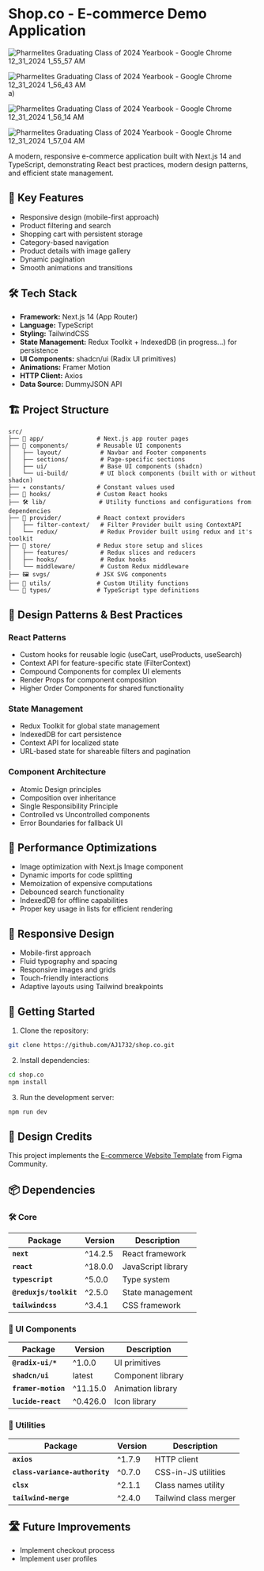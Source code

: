 # Shop.co - E-commerce Demo Application

![Pharmelites Graduating Class of 2024 Yearbook - Google Chrome 12_31_2024 1_55_57 AM](https://github.com/user-attachments/assets/02cee920-66e8-4648-819c-9e13c34dcc6a)

![Pharmelites Graduating Class of 2024 Yearbook - Google Chrome 12_31_2024 1_56_43 AM](https://github.com/user-attachments/assets/1cd6f00e-4161-4f9a-bfef-dc8e9edab1c7)
a)

![Pharmelites Graduating Class of 2024 Yearbook - Google Chrome 12_31_2024 1_56_14 AM](https://github.com/user-attachments/assets/dc7b592b-d620-40eb-b909-b3db527fd762)

![Pharmelites Graduating Class of 2024 Yearbook - Google Chrome 12_31_2024 1_57_04 AM](https://github.com/user-attachments/assets/58b991a7-bd5b-4403-993e-1db6e1465048)

A modern, responsive e-commerce application built with Next.js 14 and TypeScript, demonstrating React best practices, modern design patterns, and efficient state management.

## 🌟 Key Features

- Responsive design (mobile-first approach)
- Product filtering and search
- Shopping cart with persistent storage
- Category-based navigation
- Product details with image gallery
- Dynamic pagination
- Smooth animations and transitions

## 🛠 Tech Stack

- **Framework:** Next.js 14 (App Router)
- **Language:** TypeScript
- **Styling:** TailwindCSS
- **State Management:** Redux Toolkit + IndexedDB (in progress...) for persistence
- **UI Components:** shadcn/ui (Radix UI primitives)
- **Animations:** Framer Motion
- **HTTP Client:** Axios
- **Data Source:** DummyJSON API

## 🏗 Project Structure

```text
src/
├── 📱 app/               # Next.js app router pages
├── 🧩 components/        # Reusable UI components
│   ├── layout/           # Navbar and Footer components
│   ├── sections/         # Page-specific sections
│   ├── ui/               # Base UI components (shadcn)
│   └── ui-build/         # UI block components (built with or without shadcn)
├── ✴️ constants/         # Constant values used
├── 🎣 hooks/             # Custom React hooks
├── 🛠️ lib/               # Utility functions and configurations from dependencies
├── 🔄 provider/          # React context providers
│   ├── filter-context/   # Filter Provider built using ContextAPI
│   └── redux/            # Redux Provider built using redux and it's toolkit
├── 🏪 store/             # Redux store setup and slices
│   ├── features/         # Redux slices and reducers
│   ├── hooks/            # Redux hooks
│   └── middleware/       # Custom Redux middleware
├── 🖼️ svgs/             # JSX SVG components
├── 🔧 utils/             # Custom Utility functions
└── 📝 types/             # TypeScript type definitions
```

## 🎨 Design Patterns & Best Practices

### React Patterns

- Custom hooks for reusable logic (useCart, useProducts, useSearch)
- Context API for feature-specific state (FilterContext)
- Compound Components for complex UI elements
- Render Props for component composition
- Higher Order Components for shared functionality

### State Management

- Redux Toolkit for global state management
- IndexedDB for cart persistence
- Context API for localized state
- URL-based state for shareable filters and pagination

### Component Architecture

- Atomic Design principles
- Composition over inheritance
- Single Responsibility Principle
- Controlled vs Uncontrolled components
- Error Boundaries for fallback UI

## 🎯 Performance Optimizations

- Image optimization with Next.js Image component
- Dynamic imports for code splitting
- Memoization of expensive computations
- Debounced search functionality
- IndexedDB for offline capabilities
- Proper key usage in lists for efficient rendering

## 📱 Responsive Design

- Mobile-first approach
- Fluid typography and spacing
- Responsive images and grids
- Touch-friendly interactions
- Adaptive layouts using Tailwind breakpoints

## 🚀 Getting Started

1. Clone the repository:

```bash
git clone https://github.com/AJ1732/shop.co.git
```

2. Install dependencies:

```bash
cd shop.co
npm install
```

3. Run the development server:

```bash
npm run dev
```

## 🎨 Design Credits

This project implements the [E-commerce Website Template](https://www.figma.com/community/file/1273571982885059508) from Figma Community.

## 📦 Dependencies

### 🛠️ Core

| Package                | Version | Description        |
| ---------------------- | ------- | ------------------ |
| **`next`**             | ^14.2.5 | React framework    |
| **`react`**            | ^18.0.0 | JavaScript library |
| **`typescript`**       | ^5.0.0  | Type system        |
| **`@reduxjs/toolkit`** | ^2.5.0  | State management   |
| **`tailwindcss`**      | ^3.4.1  | CSS framework      |

### 🎨 UI Components

| Package             | Version  | Description       |
| ------------------- | -------- | ----------------- |
| **`@radix-ui/*`**   | ^1.0.0   | UI primitives     |
| **`shadcn/ui`**     | latest   | Component library |
| **`framer-motion`** | ^11.15.0 | Animation library |
| **`lucide-react`**  | ^0.426.0 | Icon library      |

### 🔧 Utilities

| Package                        | Version | Description           |
| ------------------------------ | ------- | --------------------- |
| **`axios`**                    | ^1.7.9  | HTTP client           |
| **`class-variance-authority`** | ^0.7.0  | CSS-in-JS utilities   |
| **`clsx`**                     | ^2.1.1  | Class names utility   |
| **`tailwind-merge`**           | ^2.4.0  | Tailwind class merger |

## 🛣 Future Improvements

- Implement checkout process
- Implement user profiles
  <!-- - Add authentication system -->
  <!-- - Enhance search with filters -->
  <!-- - Add wishlist functionality -->

<!-- ## 📄 License

This project is licensed under the MIT License - see the LICENSE file for details. -->
